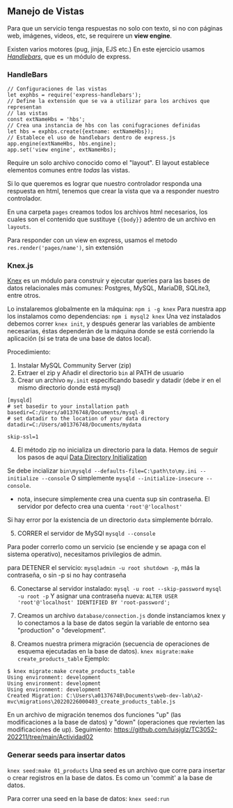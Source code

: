 ## Manejo de Vistas

Para que un servicio tenga respuestas no solo con texto, si no con páginas web, imágenes, videos, etc, se requirere un **view engine**.

Existen varios motores (pug, jinja, EJS etc.) En este ejercicio usamos [*Handlebars*](https://www.npmjs.com/package/express-handlebars), que es un módulo de express.

### HandleBars
```
// Configuraciones de las vistas
let exphbs = require('express-handlebars');
// Define la extensión que se va a utilizar para los archivos que representan
// las vistas
const extNameHbs = 'hbs';
// Crea una instancia de hbs con las conifugraciones definidas
let hbs = exphbs.create({extname: extNameHbs});
// Establece el uso de handlebars dentro de express.js
app.engine(extNameHbs, hbs.engine);
app.set('view engine', extNameHbs);
```

Require un solo archivo conocido como el "layout".
El layout establece elementos comunes entre _todas_ las vistas.

Si lo que queremos es lograr que nuestro controlador responda una respuesta en html, tenemos que crear la vista que va a responder nuestro controlador.

En una carpeta `pages` creamos todos los archivos html necesarios, los cuales son el contenido que sustituye `{{body}}` adentro de un archivo en `layouts`.

Para responder con un view en express, usamos el metodo `res.render('pages/name')`, sin extensión


### Knex.js
[Knex](http://knexjs.org/) es un módulo para construir y ejecutar queries para las bases de datos relacionales más comunes: Postgres, MySQL, MariaDB, SQLite3, entre otros.

Lo instalaremos globalmente en la máquina: `npm i -g knex`
Para nuestra app los instalamos como dependencias: `npm i mysql2 knex`
Una vez instalados debemos correr `knex init`,
y después generar las variables de ambiente necesarias, éstas dependerán de la máquina donde se está corriendo la aplicación (si se trata de una base de datos local).

Procedimiento:
1. Instalar MySQL Community Server (zip)
2. Extraer el zip y Añadir el directorio `bin` al PATH de usuario
3. Crear un archivo `my.init` especificando basedir y datadir (debe ir en el mismo directorio donde está mysql)
```
[mysqld]
# set basedir to your installation path
basedir=C:/Users/a01376748/Documents/mysql-8
# set datadir to the location of your data directory
datadir=C:/Users/a01376748/Documents/mydata

skip-ssl=1
```

4. El método zip no inicializa un directorio para la data. Hemos de seguir los pasos de aquí [Data Directory Initialization](https://dev.mysql.com/doc/refman/8.0/en/data-directory-initialization.html#data-directory-initialization-overview)

Se debe incializar `bin\mysqld --defaults-file=C:\path\to\my.ini
   --initialize --console`
O simplemente `mysqld --initialize-insecure --console`.
* nota, insecure simplemente crea una cuenta sup sin contraseña.
El servidor por defecto crea una cuenta `'root'@'localhost'`

Si hay error por la existencia de un directorio `data` simplemente bórralo.

5. CORRER el servidor de MySQl
`mysqld --console`

Para poder correrlo como un servicio (se enciende y se apaga con el sistema operativo), necesitamos privilegios de admin.

para DETENER el servicio:
`mysqladmin -u root shutdown -p`, más la contraseña, o sin -p si no hay contraseña

6. Conectarse al servidor instalado:
`mysql -u root --skip-password`
`mysql -u root -p`
Y asignar una contraseña nueva: `ALTER USER 'root'@'localhost' IDENTIFIED BY 'root-password';`

7. Creamos un archivo `database/connection.js` donde instanciamos knex y lo conectamos a la base de datos según la variable de entorno sea "production" o "development".

8. Creamos nuestra primera migración (secuencia de operaciones de esquema ejecutadas en la base de datos). `knex migrate:make create_products_table`
Ejemplo:
```A01376748@CCMCDT209-21 MINGW64 ~/Documents/web-dev-lab/a2-mvc (main)
$ knex migrate:make create_products_table
Using environment: development
Using environment: development
Using environment: development
Created Migration: C:\Users\a01376748\Documents\web-dev-lab\a2-mvc\migrations\20220226000403_create_products_table.js
```

En un archivo de migración tenemos dos funciones "up" (las modificaciones a la base de datos) y "down" (operaciones que revierten las modificaciones de up).
Seguimiento: https://github.com/luisjglz/TC3052-202211/tree/main/Actividad02

### Generar seeds para insertar datos
`knex seed:make 01_products`
Una seed es un archivo que corre para insertar o crear registros en la base de datos. Es como un 'commit' a la base de datos.

Para correr una seed en la base de datos:
`knex seed:run`
